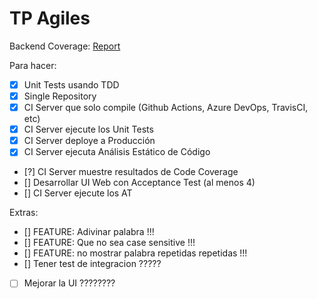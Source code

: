 # TP Agiles


Backend Coverage: [Report](https://html-preview.github.io/?url=https://github.com/eliseograncelli/TP_Agiles/blob/main/backend/logic/cover.html#ec600507-849d-5f0c-a0b2-d76d4f61c4fa)

Para hacer:

- [X] Unit Tests usando TDD 
- [x] Single Repository
- [x] CI Server que solo compile (Github Actions, Azure DevOps, TravisCI, etc)
- [x] CI Server ejecute los Unit Tests
- [x] CI Server deploye a Producción
- [x] CI Server ejecuta Análisis Estático de Código 
- [?] CI Server muestre resultados de Code Coverage
- [] Desarrollar UI Web con Acceptance Test (al menos 4)
- [] CI Server ejecute los AT

Extras:
- [] FEATURE: Adivinar palabra !!!
- [] FEATURE: Que no sea case sensitive !!!
- [] FEATURE: no mostrar palabra repetidas repetidas !!!
- [] Tener test de integracion ?????
- [ ] Mejorar la UI ????????

